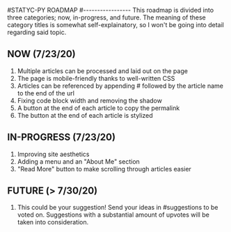 #STATYC-PY ROADMAP
#-----------------
This roadmap is divided into three categories; now, in-progress, and future. The meaning of these category titles is somewhat self-explainatory, so I won't be going into detail regarding said topic.

## NOW (7/23/20)
1. Multiple articles can be processed and laid out on the page
2. The page is mobile-friendly thanks to well-written CSS
3. Articles can be referenced by appending # followed by the article name to the end of the url
4. Fixing code block width and removing the shadow
5. A button at the end of each article to copy the permalink
6. The button at the end of each article is stylized

## IN-PROGRESS (7/23/20)
1. Improving site aesthetics
2. Adding a menu and an "About Me" section
3. "Read More" button to make scrolling through articles easier

## FUTURE (> 7/30/20) 
1. This could be your suggestion! Send your ideas in #suggestions to be voted on. Suggestions with a substantial amount of upvotes will be taken into consideration.